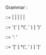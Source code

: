 Grammar :

<json> ::= <object> | <array> | <number> | <string> | <boolean> | <null>

<object> ::= '{' [ <member> *(', ' <member>) ] '}'

<member> ::= <string> ': ' <json>

<array> ::= '[' [ <json> *(', ' <json>) ] ']'
